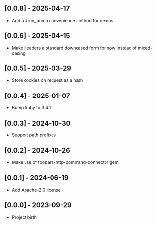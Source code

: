 ## [0.0.8] - 2025-04-17

- Add a #run_puma convenience method for demos

## [0.0.6] - 2025-04-15

- Make headers a standard downcased form for now instead of mixed-casing

## [0.0.5] - 2025-03-29

- Store cookies on request as a hash

## [0.0.4] - 2025-01-07

- Bump Ruby to 3.4.1

## [0.0.3] - 2024-10-30

- Support path prefixes

## [0.0.2] - 2024-10-26

- Make use of foobara-http-command-connector gem

## [0.0.1] - 2024-06-19

- Add Apache-2.0 license

## [0.0.0] - 2023-09-29

- Project birth
